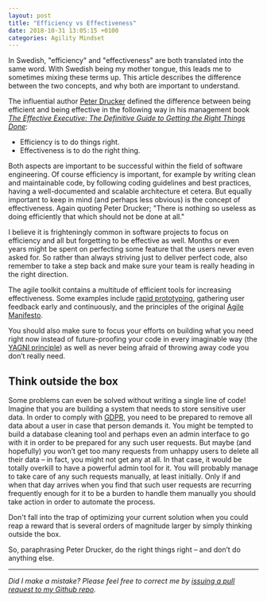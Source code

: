 ```yaml
---
layout: post
title: "Efficiency vs Effectiveness"
date: 2018-10-31 13:05:15 +0100
categories: Agility Mindset
---
```


In Swedish, "efficiency" and "effectiveness" are both translated into the same word. With Swedish being my mother tongue, this leads me to sometimes mixing these terms up. This article describes the difference between the two concepts, and why both are important to understand.

The influential author [Peter Drucker](https://en.wikipedia.org/wiki/Peter_Drucker) defined the difference between being efficient and being effective in the following way in his management book _[The Effective Executive: The Definitive Guide to Getting the Right Things Done](https://www.goodreads.com/book/show/48019.The_Effective_Executive)_:

* Efficiency is to do things right.
* Effectiveness is to do the right thing.

Both aspects are important to be successful within the field of software engineering. Of course efficiency is important, for example by writing clean and maintainable code, by following coding guidelines and best practices, having a well-documented and scalable architecture et cetera. But equally important to keep in mind (and perhaps less obvious) is the concept of effectiveness. Again quoting Peter Drucker; "There is nothing so useless as doing efficiently that which should not be done at all."

I believe it is frighteningly common in software projects to focus on efficiency and all but forgetting to be effective as well. Months or even years might be spent on perfecting some feature that the users never even asked for. So rather than always striving just to deliver perfect code, also remember to take a step back and make sure your team is really heading in the right direction. 

The agile toolkit contains a multitude of efficient tools for increasing effectiveness. Some examples include [rapid prototyping](https://www.developer.com/design/the-need-for-rapid-prototyping-in-an-agile-age.html), gathering user feedback early and continuously, and the principles of the original [Agile Manifesto](http://agilemanifesto.org/principles.html).

You should also make sure to focus your efforts on building what you need right now instead of future-proofing your code in every imaginable way (the [YAGNI principle](https://en.wikipedia.org/wiki/You_aren%27t_gonna_need_it)) as well as never being afraid of throwing away code you don’t really need.

## Think outside the box
Some problems can even be solved without writing a single line of code! Imagine that you are building a system that needs to store sensitive user data. In order to comply with [GDPR](https://en.wikipedia.org/wiki/General_Data_Protection_Regulation), you need to be prepared to remove all data about a user in case that person demands it. You might be tempted to build a database cleaning tool and perhaps even an admin interface to go with it in order to be prepared for any such user requests. But maybe (and hopefully) you won’t get too many requests from unhappy users to delete all their data – in fact, you might not get any at all. In that case, it would be totally overkill to have a powerful admin tool for it. You will probably manage to take care of any such requests manually, at least initially. Only if and when that day arrives when you find that such user requests are recurring frequently enough for it to be a burden to handle them manually you should take action in order to automate the process. 

Don't fall into the trap of optimizing your current solution when you could reap a reward that is several orders of magnitude larger by simply thinking outside the box.

So, paraphrasing Peter Drucker, do the right things right – and don’t do anything else.

---

*Did I make a mistake? Please feel free to correct me by [issuing a pull request to my Github repo](https://github.com/Sundin/sundin.github.io).*
